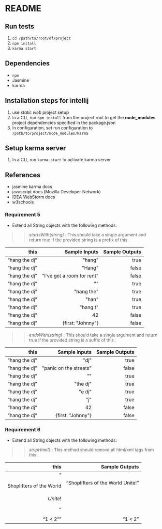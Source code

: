 # README

## Run tests
1. `cd /path/to/root/of/project`
2. `npm install`
3. `karma start`

## Dependencies
- `npm`
- Jasmine
- karma

## Installation steps for intellij
1. use _static web_ project setup
2. In a CLI, run `npm install` from the project root to get the **node_modules** project dependencies specified in the package.json
3. In configuration, set run configuration to `/path/to/project/node_modules/karma`

## Setup karma server
1. In a CLI, run `karma start` to activate karma server

## References
- jasmine karma docs
- javascript docs (Mozilla Developer Network)
- IDEA WebStorm docs
- w3schools

### Requirement 5 ###

- Extend all String objects with the following methods:

>> _startsWith(string)_  : This should take a single argument and return true if the provided string is a prefix of  this.

this		      |	Sample Inputs	   	  	   | Sample Outputs
-------------:	      |	--------------:	 	    	   | --------------:
“hang the dj”	      |	"hang"		 	    	   | true
“hang the dj”	      |	"Hang"			    	   | false
“hang the dj”	      |	"I've got a room for rent"  	   | false
“hang the dj”	      |	""		     	    	   | true
“hang the dj”	      |	"hang the"		 	   | true
“hang the dj”	      |	"han"		 		   | true
“hang the dj”	      |	"hang t"		 	   | true
“hang the dj”	      |	42		 		   | false
“hang the dj”	      |	{first: "Johnny"}		   | false



>> _endsWith(string)_  : This should take a single argument and return true if the provided string is a suffix of  this .


this                  |	Sample Inputs                      | Sample Outputs
-------------:        | --------------:	                   | --------------:
“hang the dj”         | "dj"                               | true
“hang the dj”         | "panic on the streets"             | false
“hang the dj”         | ""     	               		   | true
“hang the dj”         | "the dj"                           | true
“hang the dj”         | "e dj"                         	   | true
“hang the dj”         | "j"                                | true
“hang the dj”         | 42                                 | false
“hang the dj”         | {first: "Johnny"}                  | false


### Requirement 6 ###

- Extend all String objects with the following methods:

>> _stripHtml()_  : This method should remove all html/xml tags from  this .

this                  	     	    | Sample Outputs
-------------:        		    | --------------:
“<p>Shoplifters of the World        | “Shoplifters of the World Unite!”
<em>Unite</em>!</p>”   		    |
				    |
“1 &lt; 2””         		    | “1 &lt; 2”
